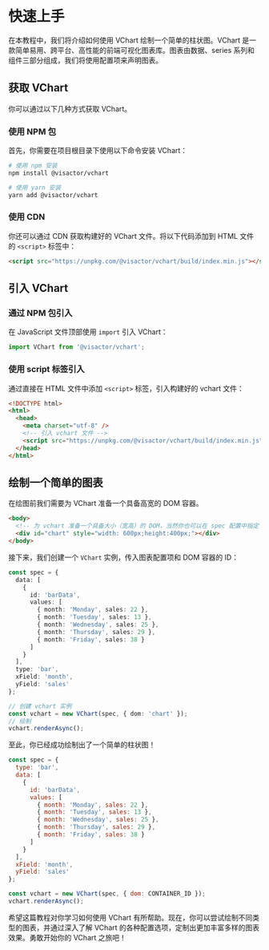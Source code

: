 # 快速上手

在本教程中，我们将介绍如何使用 VChart 绘制一个简单的柱状图。VChart 是一款简单易用、跨平台、高性能的前端可视化图表库。图表由数据、series 系列和组件三部分组成，我们将使用配置项来声明图表。

## 获取 VChart

你可以通过以下几种方式获取 VChart。

### 使用 NPM 包

首先，你需要在项目根目录下使用以下命令安装 VChart：

```sh
# 使用 npm 安装
npm install @visactor/vchart

# 使用 yarn 安装
yarn add @visactor/vchart
```

### 使用 CDN

你还可以通过 CDN 获取构建好的 VChart 文件。将以下代码添加到 HTML 文件的 `<script>` 标签中：

```html
<script src="https://unpkg.com/@visactor/vchart/build/index.min.js"></script>
```

## 引入 VChart

### 通过 NPM 包引入

在 JavaScript 文件顶部使用 `import` 引入 VChart：

```js
import VChart from '@visactor/vchart';
```

### 使用 script 标签引入

通过直接在 HTML 文件中添加 `<script>` 标签，引入构建好的 vchart 文件：

```html
<!DOCTYPE html>
<html>
  <head>
    <meta charset="utf-8" />
    <!-- 引入 vchart 文件 -->
    <script src="https://unpkg.com/@visactor/vchart/build/index.min.js"></script>
  </head>
</html>
```

## 绘制一个简单的图表

在绘图前我们需要为 VChart 准备一个具备高宽的 DOM 容器。

```html
<body>
  <!-- 为 vchart 准备一个具备大小（宽高）的 DOM，当然你也可以在 spec 配置中指定 -->
  <div id="chart" style="width: 600px;height:400px;"></div>
</body>
```

接下来，我们创建一个 `VChart` 实例，传入图表配置项和 DOM 容器的 ID：

```ts
const spec = {
  data: [
    {
      id: 'barData',
      values: [
        { month: 'Monday', sales: 22 },
        { month: 'Tuesday', sales: 13 },
        { month: 'Wednesday', sales: 25 },
        { month: 'Thursday', sales: 29 },
        { month: 'Friday', sales: 38 }
      ]
    }
  ],
  type: 'bar',
  xField: 'month',
  yField: 'sales'
};

// 创建 vchart 实例
const vchart = new VChart(spec, { dom: 'chart' });
// 绘制
vchart.renderAsync();
```

至此，你已经成功绘制出了一个简单的柱状图！

```javascript livedemo
const spec = {
  type: 'bar',
  data: [
    {
      id: 'barData',
      values: [
        { month: 'Monday', sales: 22 },
        { month: 'Tuesday', sales: 13 },
        { month: 'Wednesday', sales: 25 },
        { month: 'Thursday', sales: 29 },
        { month: 'Friday', sales: 38 }
      ]
    }
  ],
  xField: 'month',
  yField: 'sales'
};

const vchart = new VChart(spec, { dom: CONTAINER_ID });
vchart.renderAsync();
```

希望这篇教程对你学习如何使用 VChart 有所帮助。现在，你可以尝试绘制不同类型的图表，并通过深入了解 VChart 的各种配置选项，定制出更加丰富多样的图表效果。勇敢开始你的 VChart 之旅吧！

